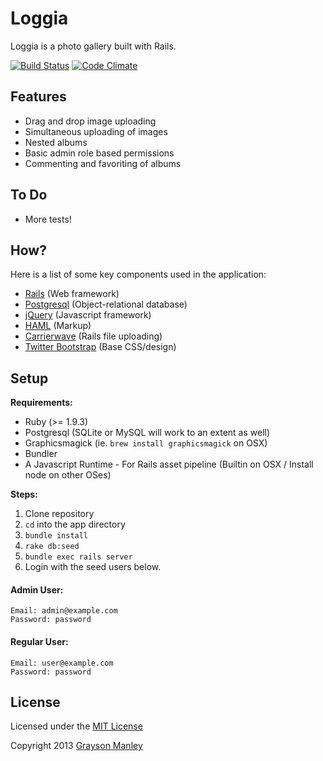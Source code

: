Loggia
========

Loggia is a photo gallery built with Rails.

[![Build Status](https://travis-ci.org/gmanley/loggia.png?branch=master)](https://travis-ci.org/gmanley/loggia)
[![Code Climate](https://codeclimate.com/github/gmanley/loggia.png)](https://codeclimate.com/github/gmanley/loggia)

Features
-------

* Drag and drop image uploading
* Simultaneous uploading of images
* Nested albums
* Basic admin role based permissions
* Commenting and favoriting of albums

To Do
-----
* More tests!

How?
----
Here is a list of some key components used in the application:

* [Rails](http://rubyonrails.org) (Web framework)
* [Postgresql](http://www.postgresql.org) (Object-relational database)
* [jQuery](http://jquery.com) (Javascript framework)
* [HAML](http://haml-lang.com) (Markup)
* [Carrierwave](https://github.com/jnicklas/carrierwave) (Rails file uploading)
* [Twitter Bootstrap](http://twitter.github.com/bootstrap) (Base CSS/design)

Setup
-----
__Requirements:__

* Ruby (>= 1.9.3)
* Postgresql (SQLite or MySQL will work to an extent as well)
* Graphicsmagick (ie. `brew install graphicsmagick` on OSX)
* Bundler
* A Javascript Runtime - For Rails asset pipeline (Builtin on OSX / Install node on other OSes)

__Steps:__

1. Clone repository
2. `cd` into the app directory
2. `bundle install`
3. `rake db:seed`
4. `bundle exec rails server`
5. Login with the seed users below.

#### Admin User: ####
    Email: admin@example.com
    Password: password

#### Regular User: ####
    Email: user@example.com
    Password: password

License
-------
Licensed under the [MIT License](http://creativecommons.org/licenses/MIT/)

Copyright 2013 [Grayson Manley](https://github.com/gmanley)
